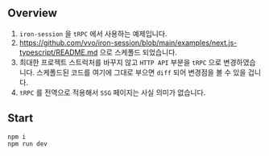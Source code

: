 ## Overview

1. `iron-session` 을 `tRPC` 에서 사용하는 예제입니다.
1. https://github.com/vvo/iron-session/blob/main/examples/next.js-typescript/README.md 으로 스케폴드 되었습니다.
1. 최대한 프로젝트 스트럭처를 바꾸지 않고 `HTTP API` 부분을 `tRPC` 으로 변경하였습니다. 스케폴드된 코드를 여기에 그대로 부으면 `diff` 되어 변경점을 볼 수 있을 겁니다.
1. `tRPC` 를 전역으로 적용해서 `SSG` 페이지는 사실 의미가 없습니다.

## Start

```shell
npm i
npm run dev
```
